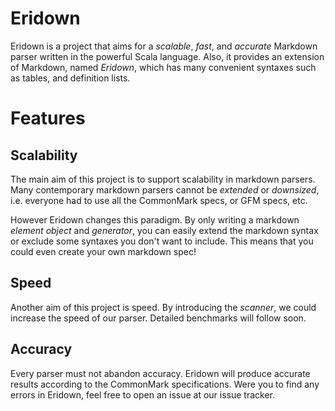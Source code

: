 Eridown
=========

Eridown is a project that aims for a *scalable*, *fast*, and *accurate* Markdown parser written in the powerful Scala language. Also, it provides an extension of Markdown, named *Eridown*, which has many convenient syntaxes such as tables, and definition lists.

# Features

## Scalability

The main aim of this project is to support scalability in markdown parsers. Many contemporary markdown parsers cannot be *extended* or *downsized*, i.e. everyone had to use all the CommonMark specs, or GFM specs, etc. 

However Eridown changes this paradigm. By only writing a markdown *element object* and *generator*, you can easily extend the markdown syntax or exclude some syntaxes you don't want to include. This means that you could even create your own markdown spec!

## Speed

Another aim of this project is speed. By introducing the *scanner*, we could increase the speed of our parser. Detailed benchmarks will follow soon.

## Accuracy

Every parser must not abandon accuracy. Eridown will produce accurate results according to the CommonMark specifications. Were you to find any errors in Eridown, feel free to open an issue at our issue tracker.